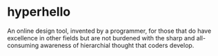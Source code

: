 # hyperhello
An online design tool, invented by a programmer, for those that do have excellence in other fields but are not burdened with the sharp and all-consuming awareness of hierarchial thought that coders develop.
